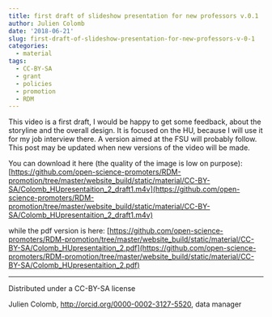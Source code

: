 ```yaml
---
title: first draft of slideshow presentation for new professors v.0.1
author: Julien Colomb
date: '2018-06-21'
slug: first-draft-of-slideshow-presentation-for-new-professors-v-0-1
categories:
  - material
tags:
  - CC-BY-SA
  - grant
  - policies
  - promotion
  - RDM
---
```


This video is a first draft, I would be happy to get some feedback, about the storyline and the overall design. It is focused on the HU, because I will use it for my job interview there. A version aimed at the FSU will probably follow. This post may be updated when new versions of the video will be made.

You can download it here (the quality of the image is low on purpose): [https://github.com/open-science-promoters/RDM-promotion/tree/master/website_build/static/material/CC-BY-SA/Colomb_HUpresentaition_2_draft1.m4v](https://github.com/open-science-promoters/RDM-promotion/tree/master/website_build/static/material/CC-BY-SA/Colomb_HUpresentaition_2_draft1.m4v)

while the pdf version is here:
[https://github.com/open-science-promoters/RDM-promotion/tree/master/website_build/static/material/CC-BY-SA/Colomb_HUpresentaition_2.pdf](https://github.com/open-science-promoters/RDM-promotion/tree/master/website_build/static/material/CC-BY-SA/Colomb_HUpresentaition_2.pdf)


---

Distributed under a CC-BY-SA license

Julien Colomb,
http://orcid.org/0000-0002-3127-5520,
data manager